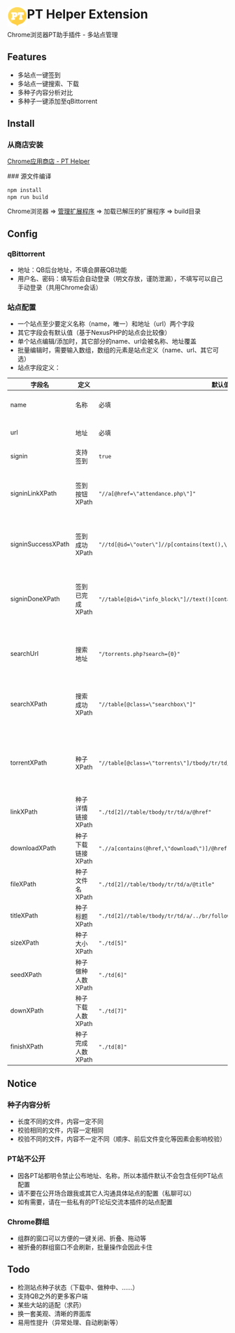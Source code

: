 # <img src="public/icons/icon_48.png" width="45" align="left"> PT Helper Extension

Chrome浏览器PT助手插件 - 多站点管理

## Features

- 多站点一键签到
- 多站点一键搜索、下载
- 多种子内容分析对比
- 多种子一键添加至qBittorrent

## Install

### 从商店安装

[Chrome应用商店 - PT Helper](https://chrome.google.com/webstore/detail/pt-helper/kdbmbhmgilklcoeafjhfdnhebbndbeof)

##​# 源文件编译

```
npm install
npm run build
```

Chrome浏览器 => [管理扩展程序](chrome://extensions/) => 加载已解压的扩展程序 => build目录

## Config

### qBittorrent

- 地址：QB后台地址，不填会屏蔽QB功能
- 用户名、密码：填写后会自动登录（明文存放，谨防泄漏），不填写可以自己手动登录（共用Chrome会话）

### 站点配置

- 一个站点至少要定义名称（name，唯一）和地址（url）两个字段
- 其它字段会有默认值（基于NexusPHP的站点会比较像）
- 单个站点编辑/添加时，其它部分的name、url会被名称、地址覆盖
- 批量编辑时，需要输入数组，数组的元素是站点定义（name、url、其它可选）
- 站点字段定义：

| 字段名 | 定义 | 默认值 | 详情 |
| ---- | ---- | ---- | ---- |
| name | 名称 | 必填 | 站点名称，需要唯一 |
| url | 地址 | 必填 | 站点根目录URL |
| signin | 支持签到 | `true` |  |
| signinLinkXPath | 签到按钮XPath | `"//a[@href=\"attendance.php\"]"` | 空串`""`表示打开站点即自动签到 |
| signinSuccessXPath | 签到成功XPath | `"//td[@id=\"outer\"]//p[contains(text(),\"这是您的第\")]"` | 空串`""`表示直接假定成功 |
| signinDoneXPath | 签到已完成XPath | `"//table[@id=\"info_block\"]//text()[contains(.,\"签到已得\")]"` | 空串`""`表示找不到签到按钮即认为已签 |
| searchUrl | 搜索地址 | `"/torrents.php?search={0}"` | 其中`{0}`会被替换为搜索字符串 |
| searchXPath | 搜索成功XPath | `"//table[@class=\"searchbox\"]"` | 用于区分站点出错、需要登录等情况 |
| torrentXPath | 种子XPath | `"//table[@class=\"torrents\"]/tbody/tr/td/table[@class=\"torrentname\"]/../.."` | 一条种子记录的节点（以下几个XPath的根） |
| linkXPath | 种子详情链接XPath | `"./td[2]//table/tbody/tr/td/a/@href"` |  |
| downloadXPath | 种子下载链接XPath | `".//a[contains(@href,\"download\")]/@href"` |  |
| fileXPath | 种子文件名XPath | `"./td[2]//table/tbody/tr/td/a/@title"` |  |
| titleXPath | 种子标题XPath | `"./td[2]//table/tbody/tr/td/a/../br/following-sibling::text()[last()]"` |  |
| sizeXPath | 种子大小XPath | `"./td[5]"` |  |
| seedXPath | 种子做种人数XPath | `"./td[6]"` |  |
| downXPath | 种子下载人数XPath | `"./td[7]"` |  |
| finishXPath | 种子完成人数XPath | `"./td[8]"` |  |

## Notice

### 种子内容分析

- 长度不同的文件，内容一定不同
- 校验相同的文件，内容一定相同
- 校验不同的文件，内容不一定不同（顺序、前后文件变化等因素会影响校验）

### PT站不公开

- 因各PT站都明令禁止公布地址、名称，所以本插件默认不会包含任何PT站点配置
- 请不要在公开场合跟我或其它人沟通具体站点的配置（私聊可以）
- 如有需要，请在一些私有的PT论坛交流本插件的站点配置

### Chrome群组

- 组群的窗口可以方便的一键关闭、折叠、拖动等
- 被折叠的群组窗口不会刷新，批量操作会因此卡住

## Todo

- 检测站点种子状态（下载中、做种中、……）
- 支持QB之外的更多客户端
- 某些大站的适配（求药）
- 换一套美观、清晰的界面库
- 易用性提升（异常处理、自动刷新等）
